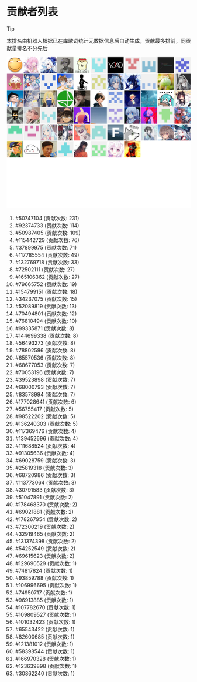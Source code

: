 # 贡献者列表

> [!TIP]
> 本排名由机器人根据已在库歌词统计元数据信息后自动生成，贡献最多排前，同贡献量排名不分先后

![贡献者头像画廊](./CONTRIBUTORS.svg)

1. #50747104 (贡献次数: 231)
2. #92374733 (贡献次数: 114)
3. #50987405 (贡献次数: 109)
4. #115442729 (贡献次数: 76)
5. #37899975 (贡献次数: 71)
6. #117785554 (贡献次数: 49)
7. #132769718 (贡献次数: 33)
8. #72502111 (贡献次数: 27)
9. #165106362 (贡献次数: 27)
10. #79665752 (贡献次数: 19)
11. #154799151 (贡献次数: 18)
12. #34237075 (贡献次数: 15)
13. #52089819 (贡献次数: 13)
14. #70494801 (贡献次数: 12)
15. #76810494 (贡献次数: 10)
16. #99335871 (贡献次数: 8)
17. #144699338 (贡献次数: 8)
18. #56493273 (贡献次数: 8)
19. #78802596 (贡献次数: 8)
20. #65570536 (贡献次数: 8)
21. #68677053 (贡献次数: 7)
22. #70053196 (贡献次数: 7)
23. #39523898 (贡献次数: 7)
24. #68000793 (贡献次数: 7)
25. #83578994 (贡献次数: 7)
26. #177028641 (贡献次数: 6)
27. #56755417 (贡献次数: 5)
28. #98522202 (贡献次数: 5)
29. #136240303 (贡献次数: 5)
30. #117369476 (贡献次数: 4)
31. #139452696 (贡献次数: 4)
32. #111688524 (贡献次数: 4)
33. #91305636 (贡献次数: 4)
34. #69028759 (贡献次数: 3)
35. #25819318 (贡献次数: 3)
36. #68720986 (贡献次数: 3)
37. #113773064 (贡献次数: 3)
38. #30791583 (贡献次数: 3)
39. #51047891 (贡献次数: 2)
40. #178468370 (贡献次数: 2)
41. #69021881 (贡献次数: 2)
42. #178267954 (贡献次数: 2)
43. #72300219 (贡献次数: 2)
44. #32919465 (贡献次数: 2)
45. #131374398 (贡献次数: 2)
46. #54252549 (贡献次数: 2)
47. #69615623 (贡献次数: 2)
48. #129690529 (贡献次数: 1)
49. #74817824 (贡献次数: 1)
50. #93859788 (贡献次数: 1)
51. #106996695 (贡献次数: 1)
52. #74950717 (贡献次数: 1)
53. #96913885 (贡献次数: 1)
54. #107782670 (贡献次数: 1)
55. #109809527 (贡献次数: 1)
56. #101032423 (贡献次数: 1)
57. #65543422 (贡献次数: 1)
58. #82600685 (贡献次数: 1)
59. #121381012 (贡献次数: 1)
60. #58398544 (贡献次数: 1)
61. #166970328 (贡献次数: 1)
62. #123639898 (贡献次数: 1)
63. #30862240 (贡献次数: 1)
